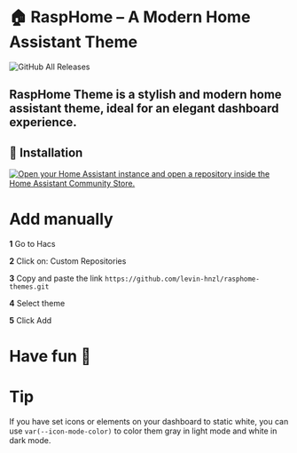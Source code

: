 # 🏠 RaspHome – A Modern Home Assistant Theme
![GitHub All Releases](https://img.shields.io/github/downloads/levin-hnzl/rasphome-themes/total.svg?color=green&style=for-the-badge)

**RaspHome Theme** is a stylish and modern home assistant theme, ideal for an elegant dashboard experience.
---

## 🚀 Installation

[![Open your Home Assistant instance and open a repository inside the Home Assistant Community Store.](https://my.home-assistant.io/badges/hacs_repository.svg)](https://my.home-assistant.io/redirect/hacs_repository/?owner=levin-hnzl&repository=rasphome-themes&category=theme)

# Add manually

**1**
Go to Hacs

**2**
Click on: Custom Repositories

**3**
Copy and paste the link `https://github.com/levin-hnzl/rasphome-themes.git`

**4**
Select theme

**5**
Click Add

# Have fun 🥳


# Tip

If you have set icons or elements on your dashboard to static white, you can use `var(--icon-mode-color)` to color them gray in light mode and white in dark mode.
